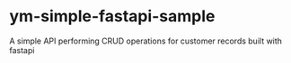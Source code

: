 # ym-simple-fastapi-sample
A simple API performing CRUD operations for customer records built with fastapi
